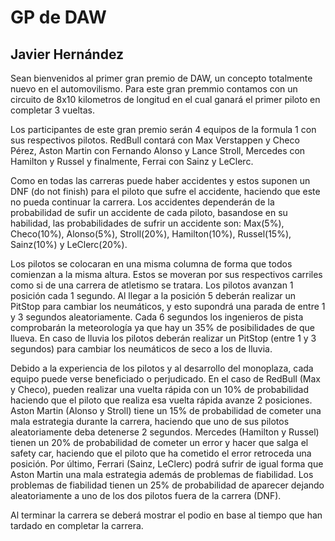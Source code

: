 # GP de DAW
## Javier Hernández

Sean bienvenidos al primer gran premio de DAW, un concepto totalmente nuevo en el automovilismo. Para este gran premmio contamos con un circuito de 8x10 kilometros de longitud en el cual ganará el primer piloto en completar 3 vueltas. 

Los participantes de este gran premio serán 4 equipos de la formula 1 con sus respectivos pilotos. RedBull contará con Max Verstappen y Checo Pérez, Aston Martin con Fernando Alonso y Lance Stroll, Mercedes con Hamilton y Russel y finalmente, Ferrai con Sainz y LeClerc.

Como en todas las carreras puede haber accidentes y estos suponen un DNF (do not finish) para el piloto que sufre el accidente, haciendo que este no pueda continuar la carrera. Los accidentes dependerán de la probabilidad de sufir un accidente de cada piloto, basandose en su habilidad, las probabilidades de sufrir un accidente son: Max(5%), Checo(10%), Alonso(5%), Stroll(20%), Hamilton(10%), Russel(15%), Sainz(10%) y LeClerc(20%).

Los pilotos se colocaran en una misma columna de forma que todos comienzan a la misma altura. Estos se moveran por sus respectivos carriles como si de una carrera de atletismo se tratara. Los pilotos avanzan 1 posición cada 1 segundo. Al llegar a la posición 5 deberán realizar un PitStop para cambiar los neumáticos, y esto supondrá una parada de entre 1 y 3 segundos aleatoriamente. Cada 6 segundos los ingenieros de pista comprobarán la meteorología ya que hay un 35% de posibilidades de que llueva. En caso de lluvia los pilotos deberán realizar un PitStop (entre 1 y 3 segundos) para cambiar los neumáticos de seco a los de lluvia.

Debido a la experiencia de los pilotos y al desarrollo del monoplaza, cada equipo puede verse beneficiado o perjudicado. En el caso de RedBull (Max y Checo), pueden realizar una vuelta rápida con un 10% de probabilidad haciendo que el piloto que realiza esa vuelta rápida avanze 2 posiciones. Aston Martin (Alonso y Stroll) tiene un 15% de probabilidad de cometer una mala estrategia durante la carrera, haciendo que uno de sus pilotos aleatoriamente deba detenerse 2 segundos. Mercedes (Hamilton y Russel) tienen un 20% de probabilidad de cometer un error y hacer que salga el safety car, haciendo que el piloto que ha cometido el error retroceda una posición. Por último, Ferrari (Sainz, LeClerc) podrá sufrir de igual forma que Aston Martin una mala estrategia además de problemas de fiabilidad. Los problemas de fiabilidad tienen un 25% de probabilidad de aparecer dejando aleatoriamente a uno de los dos pilotos fuera de la carrera (DNF).

Al terminar la carrera se deberá mostrar el podio en base al tiempo que han tardado en completar la carrera.

